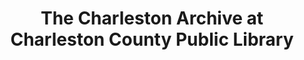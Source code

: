 ---
layout: repo
title: "The Charleston Archive at Charleston County Public Library"
id: 2001
permalink: repos/2001/
---